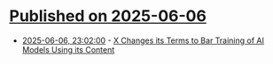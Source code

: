 # [Published on 2025-06-06](index.md)

* [2025-06-06, 23:02:00](https://soylentnews.org/article.pl?sid=25/06/05/2347208&from=rss) - [X Changes its Terms to Bar Training of AI Models Using its Content](https://soylentnews.org/article.pl?sid=25/06/05/2347208&from=rss)
